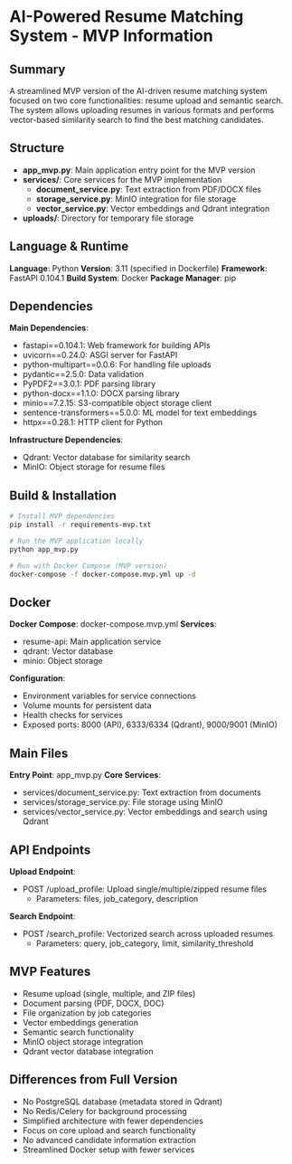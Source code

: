 # AI-Powered Resume Matching System - MVP Information

## Summary
A streamlined MVP version of the AI-driven resume matching system focused on two core functionalities: resume upload and semantic search. The system allows uploading resumes in various formats and performs vector-based similarity search to find the best matching candidates.

## Structure
- **app_mvp.py**: Main application entry point for the MVP version
- **services/**: Core services for the MVP implementation
  - **document_service.py**: Text extraction from PDF/DOCX files
  - **storage_service.py**: MinIO integration for file storage
  - **vector_service.py**: Vector embeddings and Qdrant integration
- **uploads/**: Directory for temporary file storage

## Language & Runtime
**Language**: Python
**Version**: 3.11 (specified in Dockerfile)
**Framework**: FastAPI 0.104.1
**Build System**: Docker
**Package Manager**: pip

## Dependencies
**Main Dependencies**:
- fastapi==0.104.1: Web framework for building APIs
- uvicorn==0.24.0: ASGI server for FastAPI
- python-multipart==0.0.6: For handling file uploads
- pydantic==2.5.0: Data validation
- PyPDF2==3.0.1: PDF parsing library
- python-docx==1.1.0: DOCX parsing library
- minio==7.2.15: S3-compatible object storage client
- sentence-transformers==5.0.0: ML model for text embeddings
- httpx==0.28.1: HTTP client for Python

**Infrastructure Dependencies**:
- Qdrant: Vector database for similarity search
- MinIO: Object storage for resume files

## Build & Installation
```bash
# Install MVP dependencies
pip install -r requirements-mvp.txt

# Run the MVP application locally
python app_mvp.py

# Run with Docker Compose (MVP version)
docker-compose -f docker-compose.mvp.yml up -d
```

## Docker
**Docker Compose**: docker-compose.mvp.yml
**Services**:
- resume-api: Main application service
- qdrant: Vector database
- minio: Object storage

**Configuration**:
- Environment variables for service connections
- Volume mounts for persistent data
- Health checks for services
- Exposed ports: 8000 (API), 6333/6334 (Qdrant), 9000/9001 (MinIO)

## Main Files
**Entry Point**: app_mvp.py
**Core Services**:
- services/document_service.py: Text extraction from documents
- services/storage_service.py: File storage using MinIO
- services/vector_service.py: Vector embeddings and search using Qdrant

## API Endpoints
**Upload Endpoint**:
- POST /upload_profile: Upload single/multiple/zipped resume files
  - Parameters: files, job_category, description

**Search Endpoint**:
- POST /search_profile: Vectorized search across uploaded resumes
  - Parameters: query, job_category, limit, similarity_threshold

## MVP Features
- Resume upload (single, multiple, and ZIP files)
- Document parsing (PDF, DOCX, DOC)
- File organization by job categories
- Vector embeddings generation
- Semantic search functionality
- MinIO object storage integration
- Qdrant vector database integration

## Differences from Full Version
- No PostgreSQL database (metadata stored in Qdrant)
- No Redis/Celery for background processing
- Simplified architecture with fewer dependencies
- Focus on core upload and search functionality
- No advanced candidate information extraction
- Streamlined Docker setup with fewer services